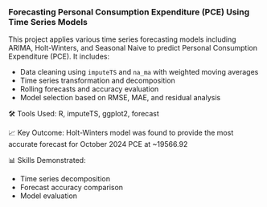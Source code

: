 ### Forecasting Personal Consumption Expenditure (PCE) Using Time Series Models

This project applies various time series forecasting models including ARIMA, Holt-Winters, and Seasonal Naive to predict Personal Consumption Expenditure (PCE). It includes:
- Data cleaning using `imputeTS` and `na_ma` with weighted moving averages
- Time series transformation and decomposition
- Rolling forecasts and accuracy evaluation
- Model selection based on RMSE, MAE, and residual analysis

🛠️ Tools Used: R, imputeTS, ggplot2, forecast

📈 Key Outcome: Holt-Winters model was found to provide the most accurate forecast for October 2024 PCE at ~19566.92

📊 Skills Demonstrated:
- Time series decomposition
- Forecast accuracy comparison
- Model evaluation
